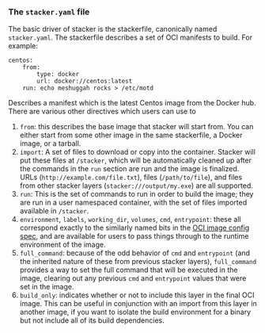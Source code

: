 ### The `stacker.yaml` file

The basic driver of stacker is the stackerfile, canonically named
`stacker.yaml`. The stackerfile describes a set of OCI manifests to build. For
example:

	centos:
		from:
			type: docker
			url: docker://centos:latest
		run: echo meshuggah rocks > /etc/motd

Describes a manifest which is the latest Centos image from the Docker hub.
There are various other directives which users can use to 

1. `from`: this describes the base image that stacker will start from. You can
   either start from some other image in the same stackerfile, a Docker image,
   or a tarball.
1. `import`: A set of files to download or copy into the container. Stacker
   will put these files at `/stacker`, which will be automatically cleaned up
   after the commands in the `run` section are run and the image is finalized.
   URLs (`http://example.com/file.txt`), files (`/path/to/file`), and files
   from other stacker layers (`stacker:///output/my.exe`) are all supported.
1. `run`: This is the set of commands to run in order to build the image; they
   are run in a user namespaced container, with the set of files imported
   available in `/stacker`.
1. `environment`, `labels`, `working_dir`, `volumes`, `cmd`, `entrypoint`:
   these all correspond exactly to the similarly named bits in the [OCI image
   config spec](https://github.com/opencontainers/image-spec/blob/master/config.md#properties),
   and are available for users to pass things through to the runtime environment
   of the image.
1. `full_command`: because of the odd behavior of `cmd` and `entrypoint` (and
   the inherited nature of these from previous stacker layers), `full_command`
   provides a way to set the full command that will be executed in the image,
   clearing out any previous `cmd` and `entrypoint` values that were set in the
   image.
1. `build_only`: indicates whether or not to include this layer in the final
   OCI image. This can be useful in conjunction with an import from this layer
   in another image, if you want to isolate the build environment for a binary
   but not include all of its build dependencies.

